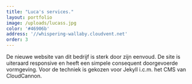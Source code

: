 ```yaml
---
title: "Luca's services."
layout: portfolio
image: /uploads/lucass.jpg
color: '#46906b'
address: '//whispering-wallaby.cloudvent.net'
order: 3
---
```



De nieuwe website van dit bedrijf is sterk door zijn eenvoud. De site is uiteraard responsive en heeft een simpele consequent doorgevoerde vormgeving. Voor de techniek is gekozen voor Jekyll i.c.m. het CMS van CloudCannon.